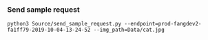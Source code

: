 ### Send sample request

    python3 Source/send_sample_request.py --endpoint=prod-fangdev2-fa1ff79-2019-10-04-13-24-52 --img_path=Data/cat.jpg